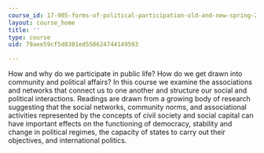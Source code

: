 ```yaml
---
course_id: 17-905-forms-of-political-participation-old-and-new-spring-2005
layout: course_home
title: ''
type: course
uid: 79aee59cf5d8301ed558624744149593

---
```

How and why do we participate in public life? How do we get drawn into community and political affairs? In this course we examine the associations and networks that connect us to one another and structure our social and political interactions. Readings are drawn from a growing body of research suggesting that the social networks, community norms, and associational activities represented by the concepts of civil society and social capital can have important effects on the functioning of democracy, stability and change in political regimes, the capacity of states to carry out their objectives, and international politics.
